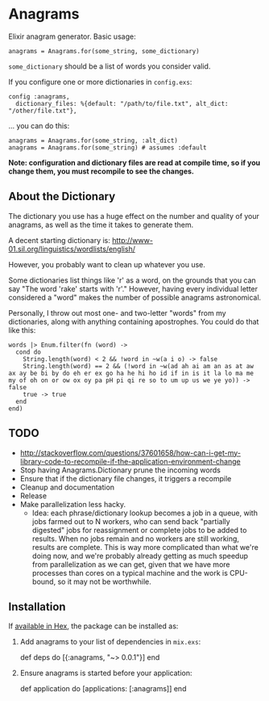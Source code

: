 # Anagrams

Elixir anagram generator. Basic usage:

    anagrams = Anagrams.for(some_string, some_dictionary)

`some_dictionary` should be a list of words you consider valid.

If you configure one or more dictionaries in `config.exs`:

    config :anagrams,
      dictionary_files: %{default: "/path/to/file.txt", alt_dict: "/other/file.txt"},

... you can do this:

    anagrams = Anagrams.for(some_string, :alt_dict)
    anagrams = Anagrams.for(some_string) # assumes :default

**Note: configuration and dictionary files are read at compile time, so if you change them, you must recompile to see the changes.**

## About the Dictionary

The dictionary you use has a huge effect on the number and quality of your anagrams, as well as the time it takes to generate them.

A decent starting dictionary is: http://www-01.sil.org/linguistics/wordlists/english/

However, you probably want to clean up whatever you use.

Some dictionaries list things like 'r' as a word, on the grounds that you can say "The word 'rake' starts with 'r'." However, having every individual letter considered a "word" makes the number of possible anagrams astronomical.

Personally, I throw out most one- and two-letter "words" from my dictionaries, along with anything containing apostrophes. You could do that like this:

    words |> Enum.filter(fn (word) ->
      cond do
        String.length(word) < 2 && !word in ~w(a i o) -> false
        String.length(word) == 2 && (!word in ~w(ad ah ai am an as at aw ax ay be bi by do eh er ex go ha he hi ho id if in is it la lo ma me my of oh on or ow ox oy pa pH pi qi re so to um up us we ye yo)) -> false
        true -> true
      end
    end)

## TODO

- http://stackoverflow.com/questions/37601658/how-can-i-get-my-library-code-to-recompile-if-the-application-environment-change
- Stop having Anagrams.Dictionary prune the incoming words
- Ensure that if the dictionary file changes, it triggers a recompile
- Cleanup and documentation
- Release
- Make parallelization less hacky.
  - Idea: each phrase/dictionary lookup becomes a job in a queue, with jobs farmed out to N workers, who can send back "partially digested" jobs for reassignment or complete jobs to be added to results. When no jobs remain and no workers are still working, results are complete. This is way more complicated than what we're doing now, and we're probably already getting as much speedup from parallelization as we can get, given that we have more processes than cores on a typical machine and the work is CPU-bound, so it may not be worthwhile.

## Installation

If [available in Hex](https://hex.pm/docs/publish), the package can be installed as:

  1. Add anagrams to your list of dependencies in `mix.exs`:

        def deps do
          [{:anagrams, "~> 0.0.1"}]
        end

  2. Ensure anagrams is started before your application:

        def application do
          [applications: [:anagrams]]
        end

